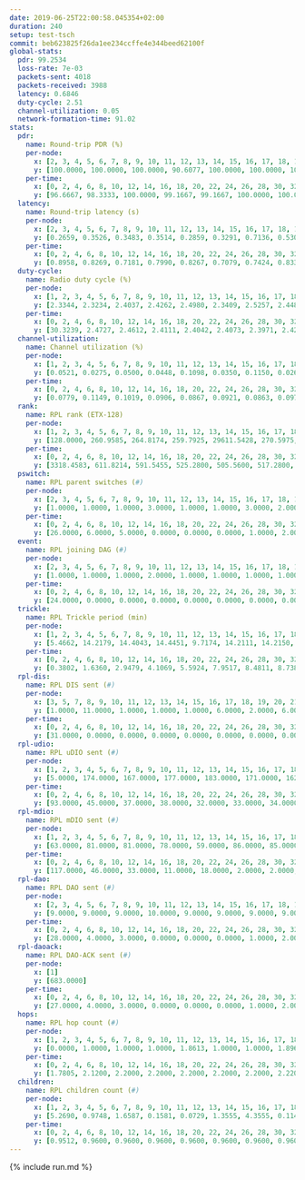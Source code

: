 ```yaml
---
date: 2019-06-25T22:00:58.045354+02:00
duration: 240
setup: test-tsch
commit: beb623825f26da1ee234ccffe4e344beed62100f
global-stats:
  pdr: 99.2534
  loss-rate: 7e-03
  packets-sent: 4018
  packets-received: 3988
  latency: 0.6846
  duty-cycle: 2.51
  channel-utilization: 0.05
  network-formation-time: 91.02
stats:
  pdr:
    name: Round-trip PDR (%)
    per-node:
      x: [2, 3, 4, 5, 6, 7, 8, 9, 10, 11, 12, 13, 14, 15, 16, 17, 18, 19, 20, 21, 22, 23, 24, 25]
      y: [100.0000, 100.0000, 100.0000, 90.6077, 100.0000, 100.0000, 100.0000, 100.0000, 100.0000, 100.0000, 99.3711, 100.0000, 98.8095, 100.0000, 100.0000, 99.3939, 100.0000, 100.0000, 100.0000, 99.2958, 98.2353, 99.5000, 98.1818, 99.4475]
    per-time:
      x: [0, 2, 4, 6, 8, 10, 12, 14, 16, 18, 20, 22, 24, 26, 28, 30, 32, 34, 36, 38, 40, 42, 44, 46, 48, 50, 52, 54, 56, 58, 60, 62, 64, 66, 68]
      y: [96.6667, 98.3333, 100.0000, 99.1667, 99.1667, 100.0000, 100.0000, 99.1597, 99.1667, 99.1667, 98.3333, 100.0000, 100.0000, 100.0000, 100.0000, 100.0000, 100.0000, 100.0000, 100.0000, 100.0000, 100.0000, 100.0000, 100.0000, 100.0000, 100.0000, 100.0000, 100.0000, 100.0000, 93.3333, 95.8333, 96.6667, 100.0000, 100.0000, 100.0000, null]
  latency:
    name: Round-trip latency (s)
    per-node:
      x: [2, 3, 4, 5, 6, 7, 8, 9, 10, 11, 12, 13, 14, 15, 16, 17, 18, 19, 20, 21, 22, 23, 24, 25]
      y: [0.2659, 0.3526, 0.3483, 0.3514, 0.2859, 0.3291, 0.7136, 0.5309, 0.6879, 0.6868, 0.7807, 0.5552, 0.8616, 0.6218, 0.5084, 0.7173, 0.9550, 0.8640, 0.7395, 0.9880, 1.0404, 0.9243, 1.0299, 1.1826]
    per-time:
      x: [0, 2, 4, 6, 8, 10, 12, 14, 16, 18, 20, 22, 24, 26, 28, 30, 32, 34, 36, 38, 40, 42, 44, 46, 48, 50, 52, 54, 56, 58, 60, 62, 64, 66, 68]
      y: [0.8958, 0.8269, 0.7181, 0.7990, 0.8267, 0.7079, 0.7424, 0.8338, 0.6971, 0.7068, 0.7804, 0.6134, 0.5986, 0.6439, 0.6518, 0.6850, 0.6659, 0.6017, 0.6067, 0.6947, 0.6714, 0.6768, 0.6463, 0.5912, 0.6036, 0.6574, 0.6334, 0.6126, 0.6786, 0.6580, 0.6465, 0.6467, 0.6068, 0.6387, null]
  duty-cycle:
    name: Radio duty cycle (%)
    per-node:
      x: [1, 2, 3, 4, 5, 6, 7, 8, 9, 10, 11, 12, 13, 14, 15, 16, 17, 18, 19, 20, 21, 22, 23, 24, 25]
      y: [2.3344, 2.3234, 2.4037, 2.4262, 2.4980, 2.3409, 2.5257, 2.4480, 2.5259, 2.5880, 2.5254, 2.4157, 2.5222, 2.5217, 2.5712, 2.6573, 2.6408, 2.6187, 2.5186, 2.6872, 2.6458, 2.7077, 2.7441, 2.7162, 2.8281]
    per-time:
      x: [0, 2, 4, 6, 8, 10, 12, 14, 16, 18, 20, 22, 24, 26, 28, 30, 32, 34, 36, 38, 40, 42, 44, 46, 48, 50, 52, 54, 56, 58, 60, 62, 64, 66, 68, 70, 72, 74, 76, 78, 80, 82, 84, 86, 88, 90, 92, 94, 96, 98, 100, 102, 104, 106, 108, 110, 112, 114, 116, 118, 120, 122, 124, 126, 128, 130, 132, 134, 136, 138, 140, 142, 144, 146, 148, 150, 152, 154, 156, 158, 160, 162, 164, 166, 168, 170, 172, 174, 176, 178, 180, 182, 184, 186, 188, 190, 192, 194, 196, 198, 200, 202, 204, 206, 208, 210, 212, 214, 216, 218, 220, 222, 224, 226, 228, 230, 232, 234, 236, 238]
      y: [30.3239, 2.4727, 2.4612, 2.4111, 2.4042, 2.4073, 2.3971, 2.4250, 2.4277, 2.3964, 2.4115, 2.4086, 2.3905, 2.4033, 2.4132, 2.4066, 2.4269, 2.4189, 2.3859, 2.4064, 2.4132, 2.4056, 2.4108, 2.3920, 2.3957, 2.4021, 2.4107, 2.7009, 2.4528, 2.3999, 2.4441, 2.4541, 2.4243, 2.2962, 2.2198, 2.3680, 2.5288, 2.4863, 2.4744, 2.4932, 2.5304, 2.4055, 2.2816, 2.2700, 2.2671, 2.2614, 2.2621, 2.2704, 2.2622, 2.2647, 2.2543, 2.2574, 2.2530, 2.2610, 2.2691, 2.2633, 2.2606, 2.2611, 2.2561, 2.2617, 2.2584, 2.2622, 2.2633, 2.2601, 2.2588, 2.2605, 2.2597, 2.2625, 2.2623, 2.2648, 2.2604, 2.2595, 2.2652, 2.2691, 2.2560, 2.2610, 2.2572, 2.2577, 2.2581, 2.2618, 2.2624, 2.2589, 2.2653, 2.2656, 2.2556, 2.2621, 2.2597, 2.2573, 2.2628, 2.2584, 2.2639, 2.2598, 2.2543, 2.2609, 2.2581, 2.2580, 2.2603, 2.2662, 2.2627, 2.2579, 2.2640, 2.2548, 2.2606, 2.2602, 2.2548, 2.2638, 2.2632, 2.2612, 2.2584, 2.2604, 2.2619, 2.2623, 2.2630, 2.2572, 2.2615, 2.2616, 2.2578, 2.2667, 2.2559, 2.2557]
  channel-utilization:
    name: Channel utilization (%)
    per-node:
      x: [1, 2, 3, 4, 5, 6, 7, 8, 9, 10, 11, 12, 13, 14, 15, 16, 17, 18, 19, 20, 21, 22, 23, 24, 25]
      y: [0.0521, 0.0275, 0.0500, 0.0448, 0.1098, 0.0350, 0.1150, 0.0263, 0.0240, 0.0269, 0.0233, 0.0303, 0.0605, 0.0244, 0.0558, 0.0711, 0.0252, 0.0383, 0.0328, 0.0481, 0.0327, 0.0266, 0.0270, 0.0246, 0.0265]
    per-time:
      x: [0, 2, 4, 6, 8, 10, 12, 14, 16, 18, 20, 22, 24, 26, 28, 30, 32, 34, 36, 38, 40, 42, 44, 46, 48, 50, 52, 54, 56, 58, 60, 62, 64, 66, 68, 70, 72, 74, 76, 78, 80, 82, 84, 86, 88, 90, 92, 94, 96, 98, 100, 102, 104, 106, 108, 110, 112, 114, 116, 118, 120, 122, 124, 126, 128, 130, 132, 134, 136, 138, 140, 142, 144, 146, 148, 150, 152, 154, 156, 158, 160, 162, 164, 166, 168, 170, 172, 174, 176, 178, 180, 182, 184, 186, 188, 190, 192, 194, 196, 198, 200, 202, 204, 206, 208, 210, 212, 214, 216, 218, 220, 222, 224, 226, 228, 230, 232, 234, 236, 238]
      y: [0.0779, 0.1149, 0.1019, 0.0906, 0.0867, 0.0921, 0.0863, 0.0970, 0.0975, 0.0837, 0.0917, 0.0922, 0.0808, 0.0849, 0.0888, 0.0863, 0.0946, 0.0921, 0.0767, 0.0862, 0.0905, 0.0867, 0.0889, 0.0790, 0.0808, 0.0831, 0.0883, 0.2287, 0.0951, 0.0386, 0.0904, 0.0894, 0.0892, 0.0839, 0.0227, 0.0551, 0.0517, 0.0945, 0.0864, 0.1026, 0.1131, 0.0694, 0.0223, 0.0209, 0.0202, 0.0172, 0.0202, 0.0228, 0.0185, 0.0197, 0.0168, 0.0186, 0.0162, 0.0195, 0.0217, 0.0202, 0.0187, 0.0194, 0.0171, 0.0199, 0.0192, 0.0201, 0.0196, 0.0178, 0.0176, 0.0187, 0.0187, 0.0202, 0.0206, 0.0222, 0.0185, 0.0181, 0.0195, 0.0220, 0.0174, 0.0190, 0.0182, 0.0189, 0.0188, 0.0192, 0.0186, 0.0178, 0.0198, 0.0214, 0.0175, 0.0201, 0.0192, 0.0175, 0.0201, 0.0175, 0.0202, 0.0174, 0.0174, 0.0199, 0.0189, 0.0185, 0.0199, 0.0221, 0.0187, 0.0183, 0.0198, 0.0165, 0.0203, 0.0192, 0.0170, 0.0208, 0.0195, 0.0187, 0.0187, 0.0187, 0.0200, 0.0206, 0.0209, 0.0179, 0.0206, 0.0187, 0.0181, 0.0207, 0.0176, 0.0172]
  rank:
    name: RPL rank (ETX-128)
    per-node:
      x: [1, 2, 3, 4, 5, 6, 7, 8, 9, 10, 11, 12, 13, 14, 15, 16, 17, 18, 19, 20, 21, 22, 23, 24, 25]
      y: [128.0000, 260.9585, 264.8174, 259.7925, 29611.5428, 270.5975, 269.8506, 346.3621, 411.3843, 4258.2353, 401.5124, 5217.8211, 403.0041, 819.2160, 1298.3187, 2448.8147, 758.6545, 4953.5816, 551.7705, 2821.7893, 1118.4286, 1415.1315, 6264.7603, 5730.2500, 2925.7710]
    per-time:
      x: [0, 2, 4, 6, 8, 10, 12, 14, 16, 18, 20, 22, 24, 26, 28, 30, 32, 34, 36, 38, 40, 42, 44, 46, 48, 50, 52, 54, 56, 58, 60, 62, 64, 66, 68, 70, 72, 74, 76, 78, 80, 82, 84, 86, 88, 90, 92, 94, 96, 98, 100, 102, 104, 106, 108, 110, 112, 114, 116, 118, 120, 122, 124, 126, 128, 130, 132, 134, 136, 138, 140, 142, 144, 146, 148, 150, 152, 154, 156, 158, 160, 162, 164, 166, 168, 170, 172, 174, 176, 178, 180, 182, 184, 186, 188, 190, 192, 194, 196, 198, 200, 202, 204, 206, 208, 210, 212, 214, 216, 218, 220, 222, 224, 226, 228, 230, 232, 234, 236, 238]
      y: [3318.4583, 611.8214, 591.5455, 525.2800, 505.5600, 517.2800, 521.8627, 541.0000, 511.6538, 499.8400, 502.7885, 500.4423, 492.9020, 479.7451, 474.4200, 473.5800, 468.5000, 471.0400, 468.1600, 468.3333, 454.4528, 448.6154, 438.6000, 436.1600, 435.1400, 435.2000, 459.5882, 296.7603, 9205.7249, 60082.2496, 49911.5550, 1714.6078, 433.8600, 433.8200, 632.3265, 3487.3943, 4149.1905, 4211.3949, 3694.2732, 15193.3039, 16988.0000, 7887.2394, 499.9200, 491.5385, 480.4600, 478.2000, 485.9630, 462.0784, 454.3600, 453.4200, 456.0000, 446.7800, 446.0000, 445.7800, 456.8235, 452.8400, 449.2800, 448.5400, 446.5600, 442.4808, 439.9800, 444.4314, 440.4600, 439.3600, 436.6400, 436.9000, 439.2500, 433.3800, 441.5385, 430.7200, 433.3200, 433.4200, 436.8431, 432.2549, 430.8000, 431.1400, 430.2800, 428.6078, 427.0588, 430.4902, 422.6200, 421.9600, 421.6863, 423.1200, 424.3333, 421.3000, 420.9200, 421.0784, 418.4800, 417.7400, 417.1600, 416.7000, 417.0000, 418.6667, 416.4600, 420.4314, 415.7600, 420.2157, 415.5400, 415.9400, 417.8800, 417.9800, 422.2500, 416.7400, 417.0000, 418.9216, 417.1600, 417.1000, 417.0000, 418.1154, 415.7000, 423.4906, 413.8400, 414.2000, 414.2745, 414.9600, 414.8039, 415.9200, 416.2600, 417.2000]
  pswitch:
    name: RPL parent switches (#)
    per-node:
      x: [2, 3, 4, 5, 6, 7, 8, 9, 10, 11, 12, 13, 14, 15, 16, 17, 18, 19, 20, 21, 22, 23, 24, 25]
      y: [1.0000, 1.0000, 1.0000, 3.0000, 1.0000, 1.0000, 3.0000, 2.0000, 18.0000, 2.0000, 27.0000, 4.0000, 9.0000, 9.0000, 12.0000, 6.0000, 25.0000, 4.0000, 13.0000, 10.0000, 9.0000, 32.0000, 27.0000, 16.0000]
    per-time:
      x: [0, 2, 4, 6, 8, 10, 12, 14, 16, 18, 20, 22, 24, 26, 28, 30, 32, 34, 36, 38, 40, 42, 44, 46, 48, 50, 52, 54, 56, 58, 60, 62, 64, 66, 68, 70, 72, 74, 76, 78, 80, 82, 84, 86, 88, 90, 92, 94, 96, 98, 100, 102, 104, 106, 108, 110, 112, 114, 116, 118, 120, 122, 124, 126, 128, 130, 132, 134, 136, 138, 140, 142, 144, 146, 148, 150, 152, 154, 156, 158, 160, 162, 164, 166, 168, 170, 172, 174, 176, 178, 180, 182, 184, 186, 188, 190, 192, 194, 196, 198, 200, 202, 204, 206, 208, 210, 212, 214, 216, 218, 220, 222, 224, 226, 228, 230, 232]
      y: [26.0000, 6.0000, 5.0000, 0.0000, 0.0000, 0.0000, 1.0000, 2.0000, 2.0000, 0.0000, 2.0000, 2.0000, 1.0000, 1.0000, 0.0000, 0.0000, 0.0000, 0.0000, 0.0000, 4.0000, 3.0000, 2.0000, 0.0000, 0.0000, 0.0000, 0.0000, 1.0000, 0.0000, 2.0000, 0.0000, 0.0000, 1.0000, 0.0000, 0.0000, 1.0000, 12.0000, 18.0000, 19.0000, 17.0000, 31.0000, 26.0000, 13.0000, 0.0000, 2.0000, 0.0000, 0.0000, 4.0000, 1.0000, 0.0000, 0.0000, 2.0000, 0.0000, 0.0000, 0.0000, 1.0000, 0.0000, 0.0000, 0.0000, 0.0000, 2.0000, 0.0000, 1.0000, 0.0000, 0.0000, 0.0000, 0.0000, 2.0000, 0.0000, 2.0000, 0.0000, 0.0000, 0.0000, 1.0000, 1.0000, 0.0000, 0.0000, 0.0000, 1.0000, 1.0000, 1.0000, 0.0000, 0.0000, 1.0000, 0.0000, 1.0000, 0.0000, 0.0000, 1.0000, 0.0000, 0.0000, 0.0000, 0.0000, 0.0000, 1.0000, 0.0000, 1.0000, 0.0000, 1.0000, 0.0000, 0.0000, 0.0000, 0.0000, 2.0000, 0.0000, 0.0000, 1.0000, 0.0000, 0.0000, 0.0000, 2.0000, 0.0000, 3.0000, 0.0000, 0.0000, 1.0000, 0.0000, 1.0000]
  event:
    name: RPL joining DAG (#)
    per-node:
      x: [2, 3, 4, 5, 6, 7, 8, 9, 10, 11, 12, 13, 14, 15, 16, 17, 18, 19, 20, 21, 22, 23, 24, 25]
      y: [1.0000, 1.0000, 1.0000, 2.0000, 1.0000, 1.0000, 1.0000, 1.0000, 1.0000, 1.0000, 1.0000, 1.0000, 1.0000, 1.0000, 1.0000, 1.0000, 1.0000, 1.0000, 1.0000, 1.0000, 1.0000, 1.0000, 1.0000, 1.0000]
    per-time:
      x: [0, 2, 4, 6, 8, 10, 12, 14, 16, 18, 20, 22, 24, 26, 28, 30, 32, 34, 36, 38, 40, 42, 44, 46, 48, 50, 52, 54, 56, 58, 60, 62]
      y: [24.0000, 0.0000, 0.0000, 0.0000, 0.0000, 0.0000, 0.0000, 0.0000, 0.0000, 0.0000, 0.0000, 0.0000, 0.0000, 0.0000, 0.0000, 0.0000, 0.0000, 0.0000, 0.0000, 0.0000, 0.0000, 0.0000, 0.0000, 0.0000, 0.0000, 0.0000, 0.0000, 0.0000, 0.0000, 0.0000, 0.0000, 1.0000]
  trickle:
    name: RPL Trickle period (min)
    per-node:
      x: [1, 2, 3, 4, 5, 6, 7, 8, 9, 10, 11, 12, 13, 14, 15, 16, 17, 18, 19, 20, 21, 22, 23, 24, 25]
      y: [5.4662, 14.2179, 14.4043, 14.4451, 9.7174, 14.2111, 14.2150, 14.3593, 14.2280, 13.8431, 15.1848, 12.8284, 14.2123, 14.6672, 13.9751, 13.2854, 14.8511, 12.7361, 14.8942, 13.7551, 14.5576, 14.3401, 12.7320, 15.7239, 13.9446]
    per-time:
      x: [0, 2, 4, 6, 8, 10, 12, 14, 16, 18, 20, 22, 24, 26, 28, 30, 32, 34, 36, 38, 40, 42, 44, 46, 48, 50, 52, 54, 56, 58, 60, 62, 64, 66, 68, 70, 72, 74, 76, 78, 80, 82, 84, 86, 88, 90, 92, 94, 96, 98, 100, 102, 104, 106, 108, 110, 112, 114, 116, 118, 120, 122, 124, 126, 128, 130, 132, 134, 136, 138, 140, 142, 144, 146, 148, 150, 152, 154, 156, 158, 160, 162, 164, 166, 168, 170, 172, 174, 176, 178, 180, 182, 184, 186, 188, 190, 192, 194, 196, 198, 200, 202, 204, 206, 208, 210, 212, 214, 216, 218, 220, 222, 224, 226, 228, 230, 232, 234, 236, 238]
      y: [0.3802, 1.6360, 2.9479, 4.1069, 5.5924, 7.9517, 8.4811, 8.7381, 9.2423, 15.9034, 16.9721, 17.4763, 17.4763, 17.4763, 17.4763, 17.4763, 17.4763, 17.4763, 17.4763, 17.4763, 17.4763, 17.4763, 17.4763, 17.4763, 17.4763, 17.4763, 17.4763, 17.4763, 15.1095, 1.5307, 3.7137, 8.0970, 8.9784, 10.1799, 5.4951, 7.9706, 4.9594, 1.5584, 1.0867, 2.9629, 1.7708, 1.5740, 3.3096, 5.1673, 6.0293, 7.8643, 8.7381, 9.7661, 10.8353, 15.0296, 17.1402, 17.4763, 17.4763, 17.4763, 17.4763, 17.4763, 17.4763, 17.4763, 17.4763, 17.4763, 17.4763, 17.4763, 17.4763, 17.4763, 17.4763, 17.4763, 17.4763, 17.4763, 17.4763, 17.4763, 17.4763, 17.4763, 17.4763, 17.4763, 17.4763, 17.4763, 17.4763, 17.4763, 17.4763, 17.4763, 17.4763, 17.4763, 17.4763, 17.4763, 17.4763, 17.4763, 17.4763, 17.4763, 17.4763, 17.4763, 17.4763, 17.4763, 17.4763, 17.4763, 17.4763, 17.4763, 17.4763, 17.4763, 17.4763, 17.4763, 17.4763, 17.4763, 17.4763, 17.4763, 17.4763, 17.4763, 17.4763, 17.4763, 17.4763, 17.4763, 17.4763, 17.4763, 17.4763, 17.4763, 17.4763, 17.4763, 17.4763, 17.4763, 17.4763, 17.4763]
  rpl-dis:
    name: RPL DIS sent (#)
    per-node:
      x: [3, 5, 7, 8, 9, 10, 11, 12, 13, 14, 15, 16, 17, 18, 19, 20, 21, 22, 23, 24, 25]
      y: [1.0000, 11.0000, 1.0000, 1.0000, 1.0000, 6.0000, 2.0000, 6.0000, 1.0000, 2.0000, 1.0000, 3.0000, 2.0000, 6.0000, 2.0000, 4.0000, 3.0000, 2.0000, 6.0000, 5.0000, 3.0000]
    per-time:
      x: [0, 2, 4, 6, 8, 10, 12, 14, 16, 18, 20, 22, 24, 26, 28, 30, 32, 34, 36, 38, 40, 42, 44, 46, 48, 50, 52, 54, 56, 58, 60, 62, 64, 66, 68, 70, 72, 74, 76, 78, 80, 82]
      y: [31.0000, 0.0000, 0.0000, 0.0000, 0.0000, 0.0000, 0.0000, 0.0000, 0.0000, 0.0000, 0.0000, 0.0000, 0.0000, 0.0000, 0.0000, 0.0000, 0.0000, 0.0000, 0.0000, 0.0000, 0.0000, 0.0000, 0.0000, 0.0000, 0.0000, 0.0000, 0.0000, 0.0000, 4.0000, 5.0000, 1.0000, 1.0000, 0.0000, 0.0000, 0.0000, 3.0000, 5.0000, 4.0000, 6.0000, 4.0000, 4.0000, 1.0000]
  rpl-udio:
    name: RPL uDIO sent (#)
    per-node:
      x: [1, 2, 3, 4, 5, 6, 7, 8, 9, 10, 11, 12, 13, 14, 15, 16, 17, 18, 19, 20, 21, 22, 23, 24, 25]
      y: [5.0000, 174.0000, 167.0000, 177.0000, 183.0000, 171.0000, 162.0000, 169.0000, 169.0000, 196.0000, 178.0000, 213.0000, 173.0000, 180.0000, 179.0000, 186.0000, 176.0000, 206.0000, 175.0000, 188.0000, 173.0000, 174.0000, 166.0000, 165.0000, 173.0000]
    per-time:
      x: [0, 2, 4, 6, 8, 10, 12, 14, 16, 18, 20, 22, 24, 26, 28, 30, 32, 34, 36, 38, 40, 42, 44, 46, 48, 50, 52, 54, 56, 58, 60, 62, 64, 66, 68, 70, 72, 74, 76, 78, 80, 82, 84, 86, 88, 90, 92, 94, 96, 98, 100, 102, 104, 106, 108, 110, 112, 114, 116, 118, 120, 122, 124, 126, 128, 130, 132, 134, 136, 138, 140, 142, 144, 146, 148, 150, 152, 154, 156, 158, 160, 162, 164, 166, 168, 170, 172, 174, 176, 178, 180, 182, 184, 186, 188, 190, 192, 194, 196, 198, 200, 202, 204, 206, 208, 210, 212, 214, 216, 218, 220, 222, 224, 226, 228, 230, 232, 234, 236, 238, 240]
      y: [93.0000, 45.0000, 37.0000, 38.0000, 32.0000, 33.0000, 34.0000, 35.0000, 34.0000, 39.0000, 33.0000, 31.0000, 31.0000, 33.0000, 31.0000, 37.0000, 33.0000, 32.0000, 34.0000, 32.0000, 31.0000, 32.0000, 30.0000, 34.0000, 33.0000, 35.0000, 32.0000, 42.0000, 34.0000, 31.0000, 36.0000, 34.0000, 37.0000, 28.0000, 30.0000, 41.0000, 66.0000, 59.0000, 63.0000, 68.0000, 52.0000, 48.0000, 35.0000, 33.0000, 30.0000, 32.0000, 32.0000, 33.0000, 33.0000, 36.0000, 27.0000, 35.0000, 31.0000, 36.0000, 33.0000, 34.0000, 32.0000, 32.0000, 30.0000, 36.0000, 35.0000, 34.0000, 33.0000, 31.0000, 34.0000, 29.0000, 35.0000, 44.0000, 32.0000, 38.0000, 33.0000, 30.0000, 34.0000, 36.0000, 32.0000, 38.0000, 32.0000, 38.0000, 31.0000, 31.0000, 33.0000, 29.0000, 40.0000, 34.0000, 33.0000, 36.0000, 33.0000, 37.0000, 35.0000, 29.0000, 42.0000, 29.0000, 33.0000, 31.0000, 35.0000, 35.0000, 34.0000, 43.0000, 34.0000, 30.0000, 33.0000, 31.0000, 32.0000, 36.0000, 32.0000, 46.0000, 31.0000, 33.0000, 32.0000, 33.0000, 34.0000, 34.0000, 38.0000, 31.0000, 32.0000, 37.0000, 31.0000, 35.0000, 33.0000, 36.0000, 0.0000]
  rpl-mdio:
    name: RPL mDIO sent (#)
    per-node:
      x: [1, 2, 3, 4, 5, 6, 7, 8, 9, 10, 11, 12, 13, 14, 15, 16, 17, 18, 19, 20, 21, 22, 23, 24, 25]
      y: [63.0000, 81.0000, 81.0000, 78.0000, 59.0000, 86.0000, 85.0000, 67.0000, 78.0000, 53.0000, 47.0000, 57.0000, 99.0000, 67.0000, 84.0000, 73.0000, 68.0000, 38.0000, 74.0000, 59.0000, 63.0000, 68.0000, 31.0000, 36.0000, 59.0000]
    per-time:
      x: [0, 2, 4, 6, 8, 10, 12, 14, 16, 18, 20, 22, 24, 26, 28, 30, 32, 34, 36, 38, 40, 42, 44, 46, 48, 50, 52, 54, 56, 58, 60, 62, 64, 66, 68, 70, 72, 74, 76, 78, 80, 82, 84, 86, 88, 90, 92, 94, 96, 98, 100, 102, 104, 106, 108, 110, 112, 114, 116, 118, 120, 122, 124, 126, 128, 130, 132, 134, 136, 138, 140, 142, 144, 146, 148, 150, 152, 154, 156, 158, 160, 162, 164, 166, 168, 170, 172, 174, 176, 178, 180, 182, 184, 186, 188, 190, 192, 194, 196, 198, 200, 202, 204, 206, 208, 210, 212, 214, 216, 218, 220, 222, 224, 226, 228, 230, 232, 234, 236, 238]
      y: [117.0000, 46.0000, 33.0000, 11.0000, 18.0000, 2.0000, 2.0000, 10.0000, 10.0000, 3.0000, 2.0000, 0.0000, 0.0000, 2.0000, 4.0000, 5.0000, 7.0000, 5.0000, 0.0000, 2.0000, 0.0000, 0.0000, 3.0000, 2.0000, 8.0000, 7.0000, 3.0000, 2.0000, 6.0000, 129.0000, 67.0000, 77.0000, 20.0000, 7.0000, 10.0000, 83.0000, 155.0000, 129.0000, 150.0000, 86.0000, 102.0000, 48.0000, 28.0000, 11.0000, 11.0000, 8.0000, 3.0000, 5.0000, 8.0000, 7.0000, 0.0000, 0.0000, 1.0000, 4.0000, 8.0000, 3.0000, 5.0000, 2.0000, 2.0000, 0.0000, 0.0000, 2.0000, 4.0000, 6.0000, 6.0000, 3.0000, 3.0000, 1.0000, 0.0000, 0.0000, 2.0000, 2.0000, 9.0000, 6.0000, 3.0000, 3.0000, 0.0000, 0.0000, 1.0000, 3.0000, 5.0000, 5.0000, 6.0000, 4.0000, 1.0000, 0.0000, 1.0000, 1.0000, 4.0000, 5.0000, 6.0000, 7.0000, 1.0000, 0.0000, 0.0000, 1.0000, 2.0000, 3.0000, 8.0000, 2.0000, 6.0000, 3.0000, 0.0000, 0.0000, 0.0000, 3.0000, 10.0000, 3.0000, 2.0000, 4.0000, 3.0000, 0.0000, 0.0000, 2.0000, 3.0000, 5.0000, 3.0000, 7.0000, 2.0000, 3.0000]
  rpl-dao:
    name: RPL DAO sent (#)
    per-node:
      x: [2, 3, 4, 5, 6, 7, 8, 9, 10, 11, 12, 13, 14, 15, 16, 17, 18, 19, 20, 21, 22, 23, 24, 25]
      y: [9.0000, 9.0000, 9.0000, 10.0000, 9.0000, 9.0000, 9.0000, 9.0000, 80.0000, 9.0000, 105.0000, 11.0000, 19.0000, 22.0000, 47.0000, 12.0000, 97.0000, 10.0000, 57.0000, 22.0000, 27.0000, 120.0000, 107.0000, 47.0000]
    per-time:
      x: [0, 2, 4, 6, 8, 10, 12, 14, 16, 18, 20, 22, 24, 26, 28, 30, 32, 34, 36, 38, 40, 42, 44, 46, 48, 50, 52, 54, 56, 58, 60, 62, 64, 66, 68, 70, 72, 74, 76, 78, 80, 82, 84, 86, 88, 90, 92, 94, 96, 98, 100, 102, 104, 106, 108, 110, 112, 114, 116, 118, 120, 122, 124, 126, 128, 130, 132, 134, 136, 138, 140, 142, 144, 146, 148, 150, 152, 154, 156, 158, 160, 162, 164, 166, 168, 170, 172, 174, 176, 178, 180, 182, 184, 186, 188, 190, 192, 194, 196, 198, 200, 202, 204, 206, 208, 210, 212, 214, 216, 218, 220, 222, 224, 226, 228, 230, 232, 234, 236]
      y: [28.0000, 4.0000, 3.0000, 0.0000, 0.0000, 0.0000, 1.0000, 2.0000, 2.0000, 0.0000, 2.0000, 2.0000, 1.0000, 1.0000, 11.0000, 1.0000, 2.0000, 0.0000, 0.0000, 4.0000, 3.0000, 3.0000, 0.0000, 0.0000, 1.0000, 2.0000, 3.0000, 1.0000, 10.0000, 0.0000, 0.0000, 1.0000, 0.0000, 3.0000, 11.0000, 70.0000, 90.0000, 94.0000, 83.0000, 124.0000, 110.0000, 45.0000, 6.0000, 4.0000, 0.0000, 0.0000, 3.0000, 2.0000, 1.0000, 0.0000, 2.0000, 0.0000, 0.0000, 3.0000, 2.0000, 2.0000, 2.0000, 8.0000, 0.0000, 2.0000, 1.0000, 2.0000, 1.0000, 0.0000, 1.0000, 1.0000, 2.0000, 2.0000, 3.0000, 3.0000, 2.0000, 6.0000, 2.0000, 3.0000, 0.0000, 1.0000, 0.0000, 1.0000, 1.0000, 3.0000, 1.0000, 1.0000, 2.0000, 4.0000, 1.0000, 6.0000, 2.0000, 2.0000, 0.0000, 0.0000, 1.0000, 1.0000, 1.0000, 3.0000, 0.0000, 2.0000, 2.0000, 3.0000, 1.0000, 4.0000, 4.0000, 0.0000, 4.0000, 0.0000, 1.0000, 1.0000, 2.0000, 1.0000, 1.0000, 3.0000, 3.0000, 4.0000, 1.0000, 3.0000, 5.0000, 0.0000, 4.0000, 0.0000, 1.0000]
  rpl-daoack:
    name: RPL DAO-ACK sent (#)
    per-node:
      x: [1]
      y: [683.0000]
    per-time:
      x: [0, 2, 4, 6, 8, 10, 12, 14, 16, 18, 20, 22, 24, 26, 28, 30, 32, 34, 36, 38, 40, 42, 44, 46, 48, 50, 52, 54, 56, 58, 60, 62, 64, 66, 68, 70, 72, 74, 76, 78, 80, 82, 84, 86, 88, 90, 92, 94, 96, 98, 100, 102, 104, 106, 108, 110, 112, 114, 116, 118, 120, 122, 124, 126, 128, 130, 132, 134, 136, 138, 140, 142, 144, 146, 148, 150, 152, 154, 156, 158, 160, 162, 164, 166, 168, 170, 172, 174, 176, 178, 180, 182, 184, 186, 188, 190, 192, 194, 196, 198, 200, 202, 204, 206, 208, 210, 212, 214, 216, 218, 220, 222, 224, 226, 228, 230, 232, 234, 236]
      y: [27.0000, 4.0000, 3.0000, 0.0000, 0.0000, 0.0000, 1.0000, 2.0000, 2.0000, 0.0000, 2.0000, 2.0000, 1.0000, 1.0000, 11.0000, 1.0000, 2.0000, 0.0000, 0.0000, 4.0000, 3.0000, 3.0000, 0.0000, 0.0000, 1.0000, 2.0000, 2.0000, 1.0000, 10.0000, 0.0000, 0.0000, 1.0000, 0.0000, 3.0000, 7.0000, 31.0000, 37.0000, 57.0000, 70.0000, 99.0000, 104.0000, 42.0000, 6.0000, 4.0000, 0.0000, 0.0000, 3.0000, 2.0000, 1.0000, 0.0000, 2.0000, 0.0000, 0.0000, 3.0000, 2.0000, 2.0000, 2.0000, 8.0000, 0.0000, 2.0000, 1.0000, 2.0000, 1.0000, 0.0000, 1.0000, 1.0000, 2.0000, 2.0000, 3.0000, 3.0000, 2.0000, 6.0000, 2.0000, 3.0000, 0.0000, 1.0000, 0.0000, 1.0000, 1.0000, 3.0000, 1.0000, 1.0000, 2.0000, 4.0000, 1.0000, 6.0000, 2.0000, 2.0000, 0.0000, 0.0000, 1.0000, 1.0000, 1.0000, 3.0000, 0.0000, 2.0000, 2.0000, 3.0000, 1.0000, 4.0000, 4.0000, 0.0000, 4.0000, 0.0000, 1.0000, 1.0000, 2.0000, 1.0000, 1.0000, 3.0000, 3.0000, 4.0000, 1.0000, 3.0000, 5.0000, 0.0000, 4.0000, 0.0000, 1.0000]
  hops:
    name: RPL hop count (#)
    per-node:
      x: [1, 2, 3, 4, 5, 6, 7, 8, 9, 10, 11, 12, 13, 14, 15, 16, 17, 18, 19, 20, 21, 22, 23, 24, 25]
      y: [0.0000, 1.0000, 1.0000, 1.0000, 1.8613, 1.0000, 1.0000, 1.8961, 2.0000, 2.0697, 2.0000, 2.0116, 2.0000, 3.0174, 2.1258, 2.0219, 2.9103, 3.1477, 3.0000, 3.0219, 3.0006, 3.0445, 4.0103, 4.2369, 3.9658]
    per-time:
      x: [0, 2, 4, 6, 8, 10, 12, 14, 16, 18, 20, 22, 24, 26, 28, 30, 32, 34, 36, 38, 40, 42, 44, 46, 48, 50, 52, 54, 56, 58, 60, 62, 64, 66, 68, 70, 72, 74, 76, 78, 80, 82, 84, 86, 88, 90, 92, 94, 96, 98, 100, 102, 104, 106, 108, 110, 112, 114, 116, 118, 120, 122, 124, 126, 128, 130, 132, 134, 136, 138, 140, 142, 144, 146, 148, 150, 152, 154, 156, 158, 160, 162, 164, 166, 168, 170, 172, 174, 176, 178, 180, 182, 184, 186, 188, 190, 192, 194, 196, 198, 200, 202, 204, 206, 208, 210, 212, 214, 216, 218, 220, 222, 224, 226, 228, 230, 232, 234, 236, 238]
      y: [1.7805, 2.1200, 2.2000, 2.2000, 2.2000, 2.2000, 2.2000, 2.2200, 2.2400, 2.2400, 2.2400, 2.2400, 2.2400, 2.2400, 2.2400, 2.2400, 2.2400, 2.2400, 2.2400, 2.2200, 2.2000, 2.2000, 2.2000, 2.2000, 2.2000, 2.2000, 2.2000, 2.2000, 2.2000, 2.2000, 2.2000, 2.2400, 2.2400, 2.2400, 2.2400, 2.2494, 2.2834, 2.2847, 2.3098, 2.4200, 2.2400, 2.4000, 2.4400, 2.3800, 2.3600, 2.3600, 2.3200, 2.2800, 2.2800, 2.2800, 2.2600, 2.2400, 2.2400, 2.2400, 2.2400, 2.0400, 2.0400, 2.0400, 2.0400, 2.1600, 2.1600, 2.1600, 2.1600, 2.1600, 2.1600, 2.1600, 2.1600, 2.1600, 2.1000, 2.0400, 2.0400, 2.0400, 2.0200, 2.0000, 2.0000, 2.0000, 2.0000, 2.0000, 2.0000, 2.0400, 2.0400, 2.0400, 2.0400, 2.0400, 2.0400, 2.0400, 2.0400, 2.0400, 2.0400, 2.0400, 2.0400, 2.0400, 2.0400, 2.0400, 2.0400, 2.0600, 2.0800, 2.1200, 2.1200, 2.1200, 2.1200, 2.1200, 2.1600, 2.1600, 2.1600, 2.1600, 2.1600, 2.1600, 2.1600, 2.1600, 2.1600, 2.1600, 2.1600, 2.1600, 2.1600, 2.1600, 2.1600, 2.1600, 2.1600, 2.1600]
  children:
    name: RPL children count (#)
    per-node:
      x: [1, 2, 3, 4, 5, 6, 7, 8, 9, 10, 11, 12, 13, 14, 15, 16, 17, 18, 19, 20, 21, 22, 23, 24, 25]
      y: [5.2690, 0.9748, 1.6587, 0.1581, 0.0729, 1.3555, 4.3555, 0.1148, 0.0342, 0.0116, 0.0071, 0.0516, 3.1168, 0.0071, 0.4703, 3.0277, 0.0297, 0.1858, 0.0452, 2.2770, 0.2247, 0.2189, 0.0097, 0.0019, 0.3176]
    per-time:
      x: [0, 2, 4, 6, 8, 10, 12, 14, 16, 18, 20, 22, 24, 26, 28, 30, 32, 34, 36, 38, 40, 42, 44, 46, 48, 50, 52, 54, 56, 58, 60, 62, 64, 66, 68, 70, 72, 74, 76, 78, 80, 82, 84, 86, 88, 90, 92, 94, 96, 98, 100, 102, 104, 106, 108, 110, 112, 114, 116, 118, 120, 122, 124, 126, 128, 130, 132, 134, 136, 138, 140, 142, 144, 146, 148, 150, 152, 154, 156, 158, 160, 162, 164, 166, 168, 170, 172, 174, 176, 178, 180, 182, 184, 186, 188, 190, 192, 194, 196, 198, 200, 202, 204, 206, 208, 210, 212, 214, 216, 218, 220, 222, 224, 226, 228, 230, 232, 234, 236, 238]
      y: [0.9512, 0.9600, 0.9600, 0.9600, 0.9600, 0.9600, 0.9600, 0.9600, 0.9600, 0.9600, 0.9600, 0.9600, 0.9600, 0.9600, 0.9600, 0.9600, 0.9600, 0.9600, 0.9600, 0.9600, 0.9600, 0.9600, 0.9600, 0.9600, 0.9600, 0.9600, 0.9600, 0.9600, 0.9600, 0.9600, 0.9600, 0.9600, 0.9600, 0.9600, 0.9600, 0.9600, 0.9600, 0.9600, 0.9600, 0.9600, 0.9600, 0.9600, 0.9600, 0.9600, 0.9600, 0.9600, 0.9600, 0.9600, 0.9600, 0.9600, 0.9600, 0.9600, 0.9600, 0.9600, 0.9600, 0.9600, 0.9600, 0.9600, 0.9600, 0.9600, 0.9600, 0.9600, 0.9600, 0.9600, 0.9600, 0.9600, 0.9600, 0.9600, 0.9600, 0.9600, 0.9600, 0.9600, 0.9600, 0.9600, 0.9600, 0.9600, 0.9600, 0.9600, 0.9600, 0.9600, 0.9600, 0.9600, 0.9600, 0.9600, 0.9600, 0.9600, 0.9600, 0.9600, 0.9600, 0.9600, 0.9600, 0.9600, 0.9600, 0.9600, 0.9600, 0.9600, 0.9600, 0.9600, 0.9600, 0.9600, 0.9600, 0.9600, 0.9600, 0.9600, 0.9600, 0.9600, 0.9600, 0.9600, 0.9600, 0.9600, 0.9600, 0.9600, 0.9600, 0.9600, 0.9600, 0.9600, 0.9600, 0.9600, 0.9600, 0.9600]
---
```


{% include run.md %}
